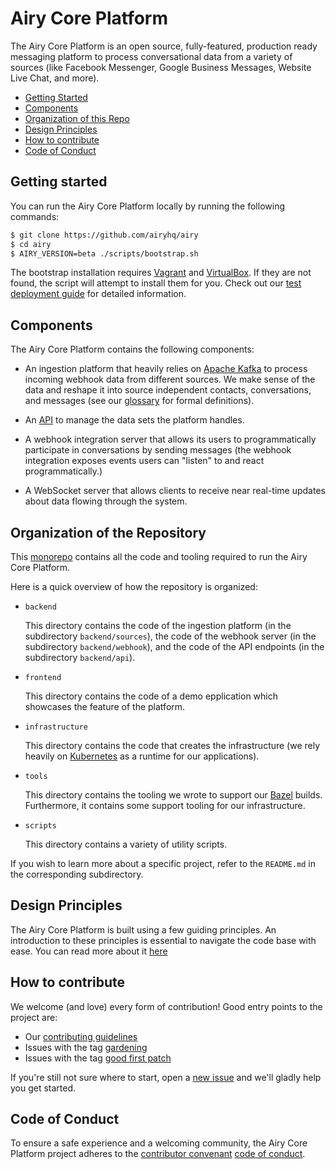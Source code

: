 # Airy Core Platform

The Airy Core Platform is an open source, fully-featured, production ready
messaging platform to process conversational data from a variety of sources
(like Facebook Messenger, Google Business Messages, Website Live Chat, and
more).

- [Getting Started](#getting-started)
- [Components](#components)
- [Organization of this Repo](#organization-of-the-repository)
- [Design Principles](#design-principles)
- [How to contribute](#how-to-contribute)
- [Code of Conduct](#code-of-conduct)

## Getting started

You can run the Airy Core Platform locally by running the following commands:

```sh
$ git clone https://github.com/airyhq/airy
$ cd airy
$ AIRY_VERSION=beta ./scripts/bootstrap.sh
```

The bootstrap installation requires
[Vagrant](https://www.vagrantup.com/downloads) and
[VirtualBox](https://www.virtualbox.org/wiki/Downloads). If they are not
found, the script will attempt to install them for you. Check out our [test
deployment guide](/docs/docs/guides/airy-core-in-test-env.md) for detailed information.

## Components

The Airy Core Platform contains the following components:

- An ingestion platform that heavily relies on [Apache
  Kafka](https://kafka.apache.org) to process incoming webhook data from
  different sources. We make sense of the data and reshape it into source
  independent contacts, conversations, and messages (see our
  [glossary](/docs/docs/glossary.md) for formal definitions).

- An [API](/docs/docs/api/http.md) to manage the data sets the platform
  handles.

- A webhook integration server that allows its users to programmatically
  participate in conversations by sending messages (the webhook integration
  exposes events users can "listen" to and react programmatically.)

- A WebSocket server that allows clients to receive near real-time updates about
  data flowing through the system.

## Organization of the Repository

This [monorepo](https://en.wikipedia.org/wiki/Monorepo) contains all the
code and tooling required to run the Airy Core Platform.

Here is a quick overview of how the repository is organized:

- `backend`

  This directory contains the code of the ingestion platform (in the
  subdirectory `backend/sources`), the code of the webhook server (in the
  subdirectory `backend/webhook`), and the code of the API endpoints (in the
  subdirectory `backend/api`).

- `frontend`

  This directory contains the code of a demo epplication which showcases
  the feature of the platform.

- `infrastructure`

  This directory contains the code that creates the infrastructure (we rely
  heavily on [Kubernetes](https://kubernetes.io/) as a runtime for our
  applications).

- `tools`

  This directory contains the tooling we wrote to support our
  [Bazel](https://bazel.build) builds. Furthermore, it contains some support
  tooling for our infrastructure.

- `scripts`

  This directory contains a variety of utility scripts.

If you wish to learn more about a specific project, refer to the
`README.md` in the corresponding subdirectory.

## Design Principles

The Airy Core Platform is built using a few guiding principles. An introduction
to these principles is essential to navigate the code base with ease. You can
read more about it [here](/docs/docs/guidelines/design-principles.md)

## How to contribute

We welcome (and love) every form of contribution! Good entry points to the
project are:

- Our [contributing guidelines](/docs/docs/guidelines/contributing.md)
- Issues with the tag
  [gardening](https://github.com/airyhq/airy/issues?q=is%3Aissue+is%3Aopen+label%3Agardening)
- Issues with the tag [good first
  patch](https://github.com/airyhq/airy/issues?q=is%3Aissue+is%3Aopen+label%3A%22good+first+patch%22)

If you're still not sure where to start, open a [new
issue](https://github.com/airyhq/airy/issues/new) and we'll gladly help you get
started.

## Code of Conduct

To ensure a safe experience and a welcoming community, the Airy Core Platform
project adheres to the [contributor
convenant](https://www.contributor-covenant.org/) [code of
conduct](/code_of_conduct.md).
